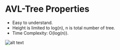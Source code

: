 # 
# AVL-Tree Properties
 - Easy to understand.
 - Height is limited to log(n), n is total number of tree.
 - Time Complexity: O(log(n)).

![alt text](image.png)